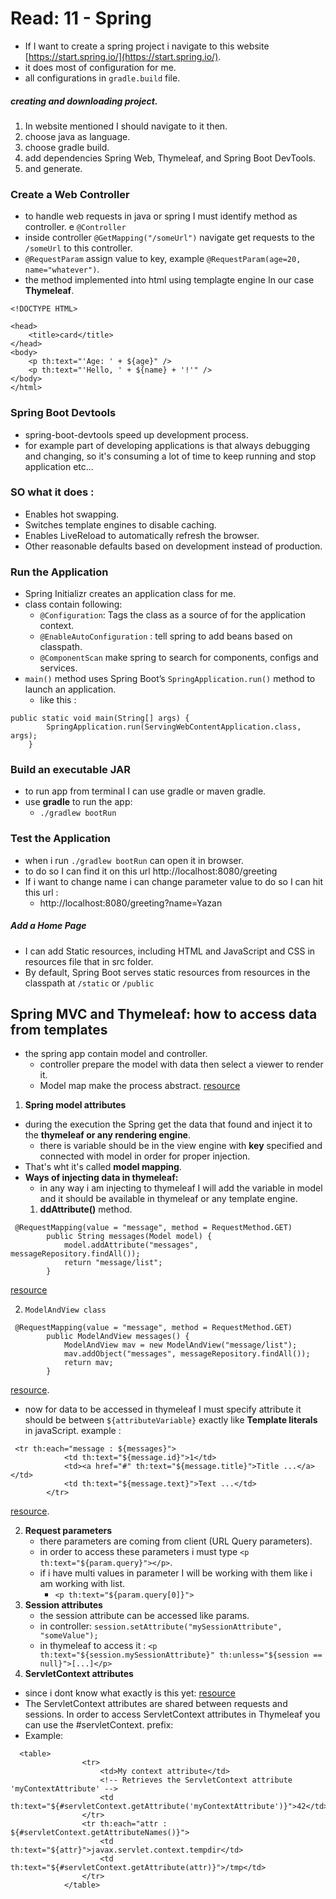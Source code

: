 # Read: 11 - Spring
* If I want to create a spring project i navigate to this website [https://start.spring.io/](https://start.spring.io/).
* it does most of configuration for me.
* all configurations in `gradle.build` file.

##### creating and downloading project.
1. In website mentioned I should navigate to it then.
2. choose java as language.
3. choose gradle build.
4. add dependencies Spring Web, Thymeleaf, and Spring Boot DevTools.
5. and generate.

### Create a Web Controller
* to handle web requests in java or spring I must identify method as controller. e `@Controller`
* inside controller `@GetMapping("/someUrl")` navigate get requests to the `/someUrl` to this controller.
* `@RequestParam` assign value to key, example `@RequestParam(age=20, name="whatever")`.
* the method implemented into html using templagte engine In our case **Thymeleaf**.

```
<!DOCTYPE HTML>

<head> 
    <title>card</title> 
</head>
<body>
    <p th:text="'Age: ' + ${age}" />
    <p th:text="'Hello, ' + ${name} + '!'" />
</body>
</html>
```

### Spring Boot Devtools 
*  spring-boot-devtools speed up development process.
*  for example part of developing applications is that always debugging and changing, so it's consuming a lot of time to keep running and stop application etc...

### SO what it does :
*  Enables hot swapping.
*  Switches template engines to disable caching.
*  Enables LiveReload to automatically refresh the browser.
*  Other reasonable defaults based on development instead of production.

### Run the Application
* Spring Initializr creates an application class for me.
* class contain following:
  * `@Configuration`: Tags the class as a source of for the application context.
  * `@EnableAutoConfiguration` : tell spring to add beans based on classpath.
  * `@ComponentScan` make spring to search for components, configs and services.
* `main()` method uses Spring Boot’s `SpringApplication.run()` method to launch an application.
  * like this : 
```
public static void main(String[] args) {
		SpringApplication.run(ServingWebContentApplication.class, args);
	}

```

### Build an executable JAR
* to run app from terminal I can use gradle or maven gradle.
* use **gradle** to run the app:
  * `./gradlew bootRun`
  

### Test the Application
* when i run `./gradlew bootRun` can open it in browser.
* to do so I can find it on this url http://localhost:8080/greeting
* If i want to change name i can change parameter value to do so I can hit this url :
  * http://localhost:8080/greeting?name=Yazan

##### Add a Home Page
* I can add Static resources, including HTML and JavaScript and CSS in resources file that in src folder.
* By default, Spring Boot serves static resources from resources in the classpath at `/static` or `/public`

## Spring MVC and Thymeleaf: how to access data from templates
* the spring app contain model and controller.
  * controller prepare the model with data then select a viewer to render it.
  * Model map make the process abstract.
  [resource](https://www.thymeleaf.org/doc/articles/springmvcaccessdata.html)

1. **Spring model attributes**
* during the execution the Spring get the data that found and inject it to the **thymeleaf or any rendering engine**.
  * there is variable should be in the view engine with **key** specified and connected with model in order for proper injection.
* That's wht it's called **model mapping**.
* **Ways of injecting data in thymeleaf:**
  * in any way i am injecting to thymeleaf I will add the variable in model and it should be available in thymeleaf or any template engine.
  1. **ddAttribute()** method.
```
 @RequestMapping(value = "message", method = RequestMethod.GET)
        public String messages(Model model) {
            model.addAttribute("messages", messageRepository.findAll());
            return "message/list";
        }
```
[resource](https://www.thymeleaf.org/doc/articles/springmvcaccessdata.html)

2. `ModelAndView class`
```
 @RequestMapping(value = "message", method = RequestMethod.GET)
        public ModelAndView messages() {
            ModelAndView mav = new ModelAndView("message/list");
            mav.addObject("messages", messageRepository.findAll());
            return mav;
        }
```
 
[resource](https://www.thymeleaf.org/doc/articles/springmvcaccessdata.html).

* now for data to be accessed in thymeleaf I must specify attribute  it should be between `${attributeVariable}` exactly like **Template literals** in javaScript.
example : 
```
 <tr th:each="message : ${messages}">
            <td th:text="${message.id}">1</td>
            <td><a href="#" th:text="${message.title}">Title ...</a></td>
            <td th:text="${message.text}">Text ...</td>
        </tr>
```
[resource](https://www.thymeleaf.org/doc/articles/springmvcaccessdata.html).

2. **Request parameters**
   * there parameters are coming from client (URL Query parameters).
   * in order to access these parameters i must type `<p th:text="${param.query}"></p>`.
   * if i have multi values in parameter I will be working with them like i am working with list.
     * `<p th:text="${param.query[0]}">`
3. **Session attributes**
   * the session attribute can be accessed like params.
   * in controller: `session.setAttribute("mySessionAttribute", "someValue");`
   * in thymeleaf to access it : `<p th:text="${session.mySessionAttribute}" th:unless="${session == null}">[...]</p>`
4. **ServletContext attributes**
 * since i dont know what exactly is this yet: [resource](https://www.thymeleaf.org/doc/articles/springmvcaccessdata.html)
* The ServletContext attributes are shared between requests and sessions. In order to access ServletContext attributes in Thymeleaf you can use the #servletContext. prefix: 
* Example:
```
  <table>
                <tr>
                    <td>My context attribute</td>
                    <!-- Retrieves the ServletContext attribute 'myContextAttribute' -->
                    <td th:text="${#servletContext.getAttribute('myContextAttribute')}">42</td>
                </tr>
                <tr th:each="attr : ${#servletContext.getAttributeNames()}">
                    <td th:text="${attr}">javax.servlet.context.tempdir</td>
                    <td th:text="${#servletContext.getAttribute(attr)}">/tmp</td>
                </tr>
            </table>
```